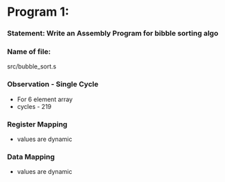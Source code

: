 # Program 1: 
### Statement: Write an Assembly Program for bibble sorting algo


### Name of file:
src/bubble_sort.s

### Observation - Single Cycle
- For 6 element array
- cycles - 219
 
### Register Mapping
- values are dynamic

### Data Mapping
- values are dynamic

